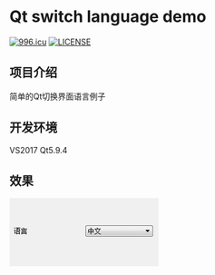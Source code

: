 # Qt switch language demo
[![996.icu](https://img.shields.io/badge/link-996.icu-red.svg)](https://996.icu) [![LICENSE](https://img.shields.io/badge/license-Anti%20996-blue.svg)](https://github.com/996icu/996.ICU/blob/master/LICENSE)
## 项目介绍
简单的Qt切换界面语言例子

## 开发环境
VS2017 Qt5.9.4

## 效果
![Effect](./GIF.gif)
